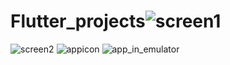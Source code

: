 # Flutter_projects![screen1](https://user-images.githubusercontent.com/114811766/197883763-d7012d6c-5a88-421f-8067-b0ecb6fdd547.png)
![screen2](https://user-images.githubusercontent.com/114811766/197883784-6b012090-8a05-4c53-91bc-2595061830bf.png)
![appicon](https://user-images.githubusercontent.com/114811766/197883829-3ba69da7-ddf4-4c12-a8fc-a977ce45a13f.png)
![app_in_emulator](https://user-images.githubusercontent.com/114811766/197883979-6a2d0630-593d-4032-8a58-63425c47b754.png)
